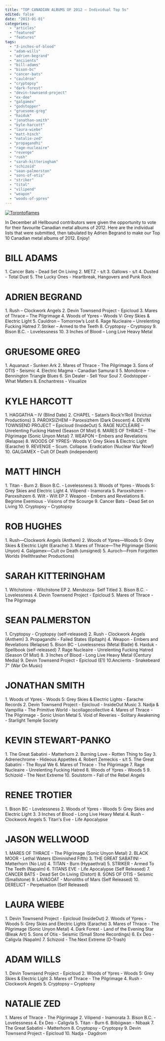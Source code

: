 ```yaml
---
title: "TOP CANADIAN ALBUMS OF 2012 – Individual Top 5s"
edited: false
date: "2013-01-01"
categories:
  - "articles"
  - "featured"
  - "features"
tags:
  - "3-inches-of-blood"
  - "adam-wills"
  - "adrien-begrand"
  - "anciients"
  - "bill-adams"
  - "bison-bc"
  - "cancer-bats"
  - "cauldron"
  - "cryptopsy"
  - "dark-forest"
  - "devin-townsend-project"
  - "ex-deo"
  - "galgamex"
  - "godstopper"
  - "gruesome-greg"
  - "haiduk"
  - "jonathan-smith"
  - "kyle-harcott"
  - "laura-wiebe"
  - "matt-hinch"
  - "natalie-zed"
  - "propagandhi"
  - "rage-nucleaire"
  - "revenge"
  - "rush"
  - "sarah-kitteringham"
  - "schizoid"
  - "sean-palmerston"
  - "sons-of-otis"
  - "striker"
  - "tital"
  - "vilipend"
  - "weapon"
  - "woods-of-ypres"
---
```


[![Torontoflames](http://www.hellbound.ca/wp-content/uploads/2009/12/Torontoflames.jpg)](http://www.hellbound.ca/wp-content/uploads/2009/12/Torontoflames.jpg)

In December all Hellbound contributors were given the opportunity to vote for their favourite Canadian metal albums of 2012. Here are the individual lists that were submitted, then tabulated by Adrien Begrand to make our Top 10 Canadian metal albums of 2012. Enjoy!

# BILL ADAMS

1\. Cancer Bats - Dead Set On Living 2. METZ - s/t 3. Gallows - s/t 4. Dusted - Total Dust 5. The Lucky Ones - Heartbreak, Hangovers and Punk Rock

# ADRIEN BEGRAND

1\. Rush – Clockwork Angels 2. Devin Townsend Project - Epicloud 3. Mares of Thrace – The Pilgrimage 4. Woods of Ypres – Woods V: Grey Skies & Electric Light 5. Cauldron – Tomorrow’s Lost 6. Rage Nucleaire – Unrelenting Fucking Hatred 7. Striker – Armed to the Teeth 8. Cryptopsy - Cryptopsy 9. Bison B.C. - Lovelessness 10. 3 Inches of Blood – Long Live Heavy Metal

# GRUESOME GREG

1\. Aquanaut - Sunken Ark 2. Mares of Thrace - The Pilgrimage 3. Sons of OTIS - Seismic 4. Electric Magma - Canadian Samurai II 5. Monobrow - Bennington Triangle Blues 6. Sin Dealer - Sell Your Soul 7. Godstopper - What Matters 8. Enchantress - Visualize

# KYLE HARCOTT

1\. HAGGATHA – IV (Blind Date) 2. CHAPEL - Satan’s Rock’n’Roll (Invictus Productions) 3. PAROXSIZHEM – Paroxsizhem (Dark Descent) 4. DEVIN TOWNSEND PROJECT – Epicloud (InsideOut) 5. RAGE NUCLÉAIRE – Unrelenting Fucking Hatred (Season Of Mist) 6. MARES OF THRACE – The Pilgrimage (Sonic Unyon Metal) 7. WEAPON – Embers and Revelations (Relapse) 8. WOODS OF YPRES- Woods V: Grey Skies & Electric Light (Earache) 9. REVENGE – Scum. Collapse. Eradication (Nuclear War Now!) 10. GALGAMEX – Cult Of Death (independent)

# MATT HINCH

1\. Titan - Burn 2. Bison B.C. - Lovelessness 3. Woods of Ypres - Woods 5: Grey Skies and Electric Light 4. Vilipend - Inamorata 5. Paroxsihzem - Paroxsihzem 6. Wilt - Wilt EP 7. Weapon - Embers and Revelations 8. Begrime Exemious - Visions of the Scourge 9. Cancer Bats - Dead Set on Living 10. Cryptopsy – Cryptopsy

# ROB HUGHES

1\. Rush—Clockwork Angels (Anthem) 2. Woods of Ypres—Woods 5: Grey Skies & Electric Light (Earache) 3. Mares of Thrace—The Pilgrimage (Sonic Unyon) 4. Galgamex—Cult ov Death (unsigned) 5. Auroch—From Forgotten Worlds (Hellthrasher Productions)

# SARAH KITTERINGHAM

1\. Witchstone - Witchstone EP 2. Mendozza- Self Titled 3. Bison B.C. - Lovelessness 4. Devin Townsend Project - Epicloud 5. Mares of Thrace - The Pilgrimage

# SEAN PALMERSTON

1\. Cryptopsy - Cryptopsy (self-released) 2. Rush - Clockwork Angels (Anthem) 3. Propagandhi - Failed States (Epitaph) 4. Weapon - Embers and Revelations (Relapse) 5. Bison BC - Lovelessness (Metal Blade) 6. Haiduk - Spellbook (self-released) 7. Rage Nucleaire - Unrelenting Fucking Hatred (Season Of Mist) 8. 3 Inches of Blood - Long Live Heavy Metal (Century Media) 9. Devin Townsend Project - Epicloud (E1) 10.Anciients - Snakebeard 7" (War On Music)

# JONATHAN SMITH

1\. Woods of Ypres - Woods 5: Grey Skies & Electric Lights - Earache Records 2. Devin Townsend Project - Epicloud - InsideOut Music 3. Nadja & Vampillia - The Primitive World - Iscollagecollective 4. Mares of Thrace - The Pilgrimage - Sonic Union Metal 5. Void of Reveries - Solitary Awakening - Starlight Temple Society

# KEVIN STEWART-PANKO

1\. The Great Sabatini - Matterhorn 2. Burning Love - Rotten Thing to Say 3. Adrenechrome - Hideous Appetites 4. Robert Zemeckis - s/t 5. The Great Sabatini - The Royal We 6. Mares of Thrace - The Pilgrimage 7. Rage Nucleaire - Unrelenting Fucking Hatred 8. Woods of Ypres - Woods 5 9. Schizoid - The Next Extreme 10. Soulstorm - Fall of the Rebel Angels

# RENEE TROTIER

1\. Bison BC - Lovelessness 2. Woods of Ypres - Woods 5: Grey Skies and Electric Light 3. 3 Inches of Blood - Long Live Heavy Metal 4. Rush - Clockwork Angels 5. Titan's Eve - Life Apocalypse

# JASON WELLWOOD

1\. MARES OF THRACE - The Pilgrimage (Sonic Unyon Metal) 2. BLACK MOOR - Lethal Waters (Diminished Fifth) 3. THE GREAT SABATINI - Matterhorn (No List) 4. TITAN - Burn (Hypaethral) 5. STRIKER - Armed To The Teeth (Napalm) 6. TITANS EVE - Life Apocalypse (Self Released) 7. CANCER BATS - Dead Set On Living (Distort) 8. SONS OF OTIS - Seismic (Smallstone) 9. LAVAGOAT - Monoliths of Mars (Self Released) 10. DERELICT - Perpetuation (Self Released)

# LAURA WIEBE

1\. Devin Townsend Project - Epicloud (InsideOut) 2. Woods of Ypres - Woods 5: Grey Skies and Electric Lights (Earache) 3. Mares of Thrace - The Pilgrimage (Sonic Unyon Metal) 4. Dark Forest - Land of the Evening Star (Bleak Art) 5. Sons of Otis - Seismic (Small Stone Recordings) 6. Ex Deo - Caligvla (Napalm) 7. Schizoid - The Next Extreme (D-Trash)

# ADAM WILLS

1\. Devin Townsend Project - Epicloud 2. Woods of Ypres - Woods 5: Grey Skies & Electric Light 3. Mares of Thrace - The Pilgrimage 4. Rush - Clockwork Angels 5. Cryptopsy – Cryptopsy

# NATALIE ZED

1\. Mares of Thrace - The Pilgrimage 2. Vilipend - Inamorata 3. Bison B.C. - Lovelessness 4. Ex Deo - Caligvla 5. Titan - Burn 6. Biibiigwan - Nibaak 7. The Great Sabatini - Matterhorn 8. Cryptopsy - Cryptopsy 9. Devin Townsend Project - Epicloud 10. Nadja - Dagdrom
